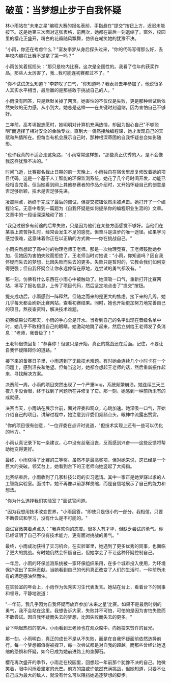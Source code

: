 # 破茧：当梦想止步于自我怀疑

林小雨站在"未来之星"编程大赛的报名表前，手指悬在"提交"按钮上方，迟迟未能按下。这是她第三次面对这张表格，前两次，她都在最后一刻退缩了。窗外，校园里的樱花正盛开，粉白的花瓣随风飘舞，仿佛在嘲笑她的犹豫不决。

"小雨，你还在考虑什么？"室友李梦从身后探头过来，"你的代码写得那么好，去年校内编程比赛不是拿了第一吗？"

小雨苦笑着摇摇头："那只是校内比赛，这次是全国性的。我看了往年的获奖作品，那些人太厉害了，我...我可能连初赛都过不了。"

"你不试试怎么知道？"李梦叹了口气，"你知道吗？我表哥去年参加了，他说很多人其实水平相当，最后赢的是那些敢于挑战自己的人。"

小雨没有回答，只是默默关掉了网页。她害怕的不仅仅是失败，更是那种尝试后依然失败的无力感。从小到大，她总是这样——在关键时刻退缩，因为害怕自己不够好。

三年前，高考填报志愿时，她明明对计算机充满热情，却因为担心自己"不够聪明"而选择了相对安全的金融专业。直到大一偶然接触编程课，她才发现自己的天赋和热情所在。但每当有机会展示自己时，那种根深蒂固的自我怀疑总会如影随形。

"也许我真的不适合走这条路，"小雨常常这样想，"那些真正优秀的人，是不会像我这样犹豫不决的。"

时间飞逝，比赛报名截止日期的前一天晚上，小雨独自在宿舍里反复修改着她的项目代码。这是一个基于人工智能的环保监测系统，她花了几个月时间开发，功能已经相当完善。但当她看到网上其他参赛者的作品介绍时，又开始怀疑自己的创意是否足够新颖，技术是否足够先进。

凌晨两点，她终于完成了最后的调试，但提交按钮依然未被点击。她打开了一个编程论坛，无意中看到一篇题为《自我怀疑是如何扼杀你的编程职业生涯的》文章。文章中的一段话深深触动了她：

"我见过很多有前途的后辈失败，只是因为他们在某些方面感觉不够好。当他们在某事上苦苦挣扎时，经常会发生不足的感觉。但奋斗是进步的唯一途径。如果学习感觉很难，这意味着你正在以正确的方式做——你在挑战自己。"

小雨突然想起了高中时的物理老师王老师。那是一次物理竞赛，王老师鼓励她参加，但她因为害怕失败而拒绝了。王老师当时对她说："小雨，你知道吗？因自我怀疑而失去的梦想，比因失败而失去的更多。失败只是暂时的，它教会我们如何变得更强；但自我怀疑会让你永远停留在原地，连尝试的勇气都没有。"

那一刻，仿佛有什么东西在小雨心中被触动了。她深吸一口气，重新打开比赛网站，填写了报名信息，上传了项目代码，然后坚定地点击了"提交"按钮。

提交成功后，小雨感到一阵释然，但随之而来的是更大的焦虑。接下来的几周，她几乎每天都会刷新比赛网站，查看初赛结果。同时，她也开始更加努力地完善自己的项目，熬夜查资料，解决技术难题。

初赛结果公布那天，小雨的手心全是汗水。当看到自己的名字出现在晋级名单中时，她几乎不敢相信自己的眼睛。她激动地跳了起来，然后立刻给王老师发了条消息："老师，我晋级了！"

王老师很快回复："恭喜你！但这只是开始，真正的挑战还在后面。记住，不要让自我怀疑阻碍你的道路。"

接下来的备赛日子里，小雨遇到了无数技术难题。有时她会连续几个小时卡在一个问题上，感到沮丧和绝望。但每当这时，她都会想起王老师的话，然后重新振作起来，寻找解决方案。

决赛前一周，小雨的项目突然出现了一个严重bug，系统频繁崩溃。她连续三天三夜几乎没合眼，终于找到了问题所在并修复了它。那一刻，她感到一种前所未有的成就感。

决赛当天，小雨站在展示台前，面对评委和观众，心跳加速。她深吸一口气，开始介绍自己的项目。讲解过程中，她注意到评委们频频点头，眼神中流露出赞赏。

"你的项目很有创意，"一位评委在点评时说道，"但技术实现上还有一些可以优化的地方。"

小雨认真记录下每一条建议，心中没有丝毫沮丧，反而感到兴奋——这些反馈将帮助她变得更好。

最终，小雨获得了比赛的三等奖。虽然不是最高奖项，但对她来说，这已经是一个巨大的突破。领奖台上，她看到台下的王老师向她竖起了大拇指。

比赛结束后，小雨收到了几家科技公司的实习邀请。其中一家正是她梦寐以求的人工智能实验室。面试中，她不再像以前那样畏缩，而是自信地展示了自己的能力和想法。

"你为什么选择我们实验室？"面试官问道。

"因为我想用技术改变世界，"小雨回答，"即使只是很小的一部分。我相信，只要不断尝试和学习，没有什么是不可能的。"

面试官微笑着点点头："我喜欢你的态度。很多人有才华，但缺乏尝试的勇气。你已经证明了自己不仅有技术能力，更有面对挑战的勇气。"

最终，小雨成功获得了实习机会。在实验室里，她遇到了更多优秀的同事，也面临了更大的挑战。有时她仍然会怀疑自己，但她学会了不让这种怀疑控制自己。

一年后，小雨的环保监测系统被一家环保组织采用，在多个城市投入使用，为环境保护做出了实际贡献。当她看到自己的代码真正改变了人们的生活时，一种前所未有的满足感油然而生。

在实验室的年会上，小雨作为优秀实习生代表发言。她站在台上，看着台下的同事和领导，平静地说道：

"一年前，我几乎因为自我怀疑而放弃参加'未来之星'比赛。如果不是最后时刻的勇气，我不会站在这里。我想告诉大家，失败并不可怕，可怕的是因为害怕失败而不敢尝试。因自我怀疑而失去的梦想，比因失败而失去的更多。"

台下响起热烈的掌声。小雨看到王老师也在观众席中，向她投来赞许的目光。

那一刻，小雨明白，真正的成长不是从不失败，而是在自我怀疑面前依然选择前行。每一个梦想都值得被捍卫，每一次尝试都是对自我的超越。而那些曾经让她退缩的恐惧和怀疑，如今已成为她前进路上的垫脚石。

樱花再次盛开的季节，小雨走在校园里，回想起一年前那个犹豫不决的自己。她微笑着，眼中闪烁着坚定的光芒。前方的路或许依然充满挑战，但她知道，只要不让自己成为最大的敌人，就没有什么可以阻挡她追逐梦想的脚步。